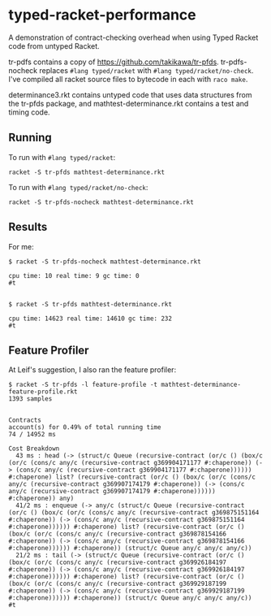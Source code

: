 # typed-racket-performance

A demonstration of contract-checking overhead when using Typed Racket code from untyped Racket.

tr-pdfs contains a copy of https://github.com/takikawa/tr-pfds. tr-pdfs-nocheck replaces `#lang typed/racket` with `#lang typed/racket/no-check`. I've compiled all racket source files to bytecode in each with `raco make`.

determinance3.rkt contains untyped code that uses data structures from the tr-pfds package, and mathtest-determinance.rkt contains a test and timing code.

## Running

To run with `#lang typed/racket`:

```
racket -S tr-pfds mathtest-determinance.rkt
```

To run with `#lang typed/racket/no-check`:

```
racket -S tr-pfds-nocheck mathtest-determinance.rkt
```

## Results

For me:

```
$ racket -S tr-pfds-nocheck mathtest-determinance.rkt

cpu time: 10 real time: 9 gc time: 0
#t


$ racket -S tr-pfds mathtest-determinance.rkt

cpu time: 14623 real time: 14610 gc time: 232
#t
```

## Feature Profiler

At Leif's suggestion, I also ran the feature profiler:

```
$ racket -S tr-pfds -l feature-profile -t mathtest-determinance-feature-profile.rkt
1393 samples


Contracts
account(s) for 0.49% of total running time
74 / 14952 ms

Cost Breakdown
  43 ms : head (-> (struct/c Queue (recursive-contract (or/c () (box/c (or/c (cons/c any/c (recursive-contract g369904171177 #:chaperone)) (-> (cons/c any/c (recursive-contract g369904171177 #:chaperone)))))) #:chaperone) list? (recursive-contract (or/c () (box/c (or/c (cons/c any/c (recursive-contract g369907174179 #:chaperone)) (-> (cons/c any/c (recursive-contract g369907174179 #:chaperone)))))) #:chaperone)) any)
  41/2 ms : enqueue (-> any/c (struct/c Queue (recursive-contract (or/c () (box/c (or/c (cons/c any/c (recursive-contract g369875151164 #:chaperone)) (-> (cons/c any/c (recursive-contract g369875151164 #:chaperone)))))) #:chaperone) list? (recursive-contract (or/c () (box/c (or/c (cons/c any/c (recursive-contract g369878154166 #:chaperone)) (-> (cons/c any/c (recursive-contract g369878154166 #:chaperone)))))) #:chaperone)) (struct/c Queue any/c any/c any/c))
  21/2 ms : tail (-> (struct/c Queue (recursive-contract (or/c () (box/c (or/c (cons/c any/c (recursive-contract g369926184197 #:chaperone)) (-> (cons/c any/c (recursive-contract g369926184197 #:chaperone)))))) #:chaperone) list? (recursive-contract (or/c () (box/c (or/c (cons/c any/c (recursive-contract g369929187199 #:chaperone)) (-> (cons/c any/c (recursive-contract g369929187199 #:chaperone)))))) #:chaperone)) (struct/c Queue any/c any/c any/c))
#t
```
